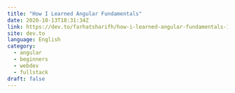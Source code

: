 ```yaml
---
title: "How I Learned Angular Fundamentals"
date: 2020-10-13T18:31:34Z
link: https://dev.to/farhatsharifh/how-i-learned-angular-fundamentals-1chb?utm_medium=RSS&utm_source=news.12bit.vn
site: dev.to
language: English
category:
  - angular
  - beginners
  - webdev
  - fullstack
draft: false
---
```

